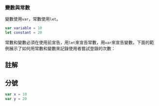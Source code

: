### 變數與常數

變數使用`var`，常數使用`let`。

``` swift
var variable = 10
let constant = 20
```
常數和變數必須在使用前宣告，用`let`來宣告常數，用`var`來宣告變數。下面的範例展示了如何用常數和變數來記錄使用者嘗試登錄的次數：

## 註解

## 分號

``` swift
var x = 10
var y = 20
```

